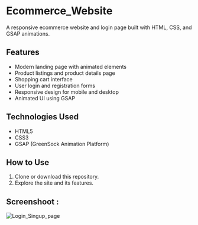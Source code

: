# Ecommerce_Website

A responsive ecommerce website and login page built with HTML, CSS, and GSAP animations.

## Features
- Modern landing page with animated elements
- Product listings and product details page
- Shopping cart interface
- User login and registration forms
- Responsive design for mobile and desktop
- Animated UI using GSAP

## Technologies Used
- HTML5
- CSS3
- GSAP (GreenSock Animation Platform)

## How to Use
1. Clone or download this repository.
2. Explore the site and its features.

## Screenshoot :
![Login_Singup_page](./images/Sign_up_page)
